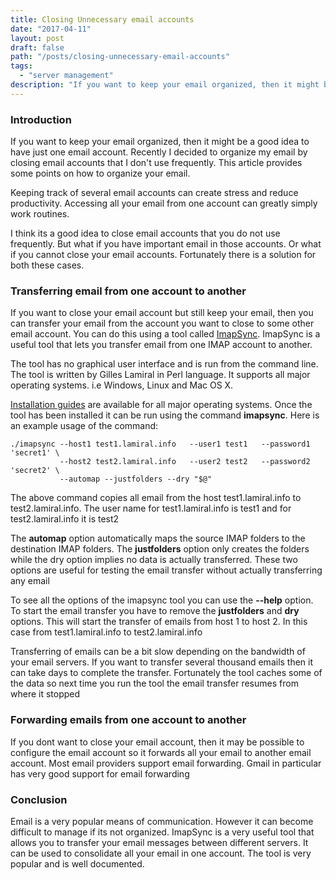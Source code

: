 ```yaml
---
title: Closing Unnecessary email accounts
date: "2017-04-11"
layout: post
draft: false
path: "/posts/closing-unnecessary-email-accounts"
tags:
  - "server management"
description: "If you want to keep your email organized, then it might be a good idea to have just one email account. Recently I decided to organize my email by closing email accounts that I don't use frequently. This article provides some points on how to organize your email."
---
```


### Introduction
If you want to keep your email organized, then it might be a good idea to have just one email account. Recently I decided to organize my email by closing email accounts that I don't use frequently. This article provides some points on how to organize your email.

Keeping track of several email accounts can create stress and reduce productivity. Accessing all your email from one account can greatly simply work routines.

I think its a good idea to close email accounts that you do not use frequently. But what if you have important email in those accounts. Or what if you cannot close your email accounts. Fortunately there is a solution for both these cases.

### Transferring email from one account to another
If you want to close your email account but still keep your email, then you can transfer your email from the account you want to close to some other email account. You can do this using a tool called [ImapSync](http://imapsync.lamiral.info). ImapSync is a useful tool that lets you transfer email from one IMAP account to another.

The tool has no graphical user interface and is run from the command line. The tool is written by Gilles Lamiral in Perl language. It supports all major operating systems. i.e Windows, Linux and Mac OS X.

[Installation guides](http://imapsync.lamiral.info/#install) are available for all major operating systems. Once the tool has been installed it can be run using the command **imapsync**. Here is an example usage of the command:

```
./imapsync --host1 test1.lamiral.info   --user1 test1   --password1 'secret1' \
           --host2 test2.lamiral.info   --user2 test2   --password2 'secret2' \
           --automap --justfolders --dry "$@"
```

The above command copies all email from the host test1.lamiral.info to test2.lamiral.info. The user name for test1.lamiral.info is test1 and for test2.lamiral.info it is test2

The **automap** option automatically maps the source IMAP folders to the destination IMAP folders. The **justfolders** option only creates the folders while the dry option implies no data is actually transferred. These two options are useful for testing the email transfer without actually transferring any email

To see all the options of the imapsync tool you can use the **--help** option. To start the email transfer you have to remove the **justfolders** and **dry** options. This will start the transfer of emails from host 1 to host 2. In this case from test1.lamiral.info to test2.lamiral.info

Transferring of emails can be a bit slow depending on the bandwidth of your email servers. If you want to transfer several thousand emails then it can take days to complete the transfer. Fortunately the tool caches some of the data so next time you run the tool the email transfer resumes from where it stopped

### Forwarding emails from one account to another
If you dont want to close your email account, then it may be possible to configure the email account so it forwards all your email to another email account. Most email providers support email forwarding. Gmail in particular has very good support for email forwarding

### Conclusion
Email is a very popular means of communication. However it can become difficult to manage if its not organized. ImapSync is a very useful tool that allows you to transfer your email messages between different servers. It can be used to consolidate all your email in one account. The tool is very popular and is well documented.
